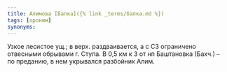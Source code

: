 ```yaml
---
title: Алимова [Балка]({% link _terms/балка.md %})
tags: [ороним]
synonyms:
---
```


Узкое лесистое ущ.; в верх. раздваивается, а с СЗ ограничено отвесными обрывами
г. Ступа. В 0,5 км к З от нп Баштановка (Бахч.) – по преданию, в нем укрывался
разбойник Алим.
